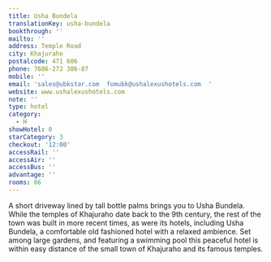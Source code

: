 ```yaml
---
title: Usha Bundela
translationKey: usha-bundela
bookthrough: ''
mailto: ''
address: Temple Road
city: Khajuraho
postalcode: 471 606
phone: 7686-272 386-87
mobile: ''
email: 'sales@ubkstar.com  fomubk@ushalexushotels.com  '
website: www.ushalexushotels.com
note: ''
type: hotel
category:
  - H
showHotel: 0
starCategory: 3
checkout: '12:00'
accessRail: ''
accessAir: ''
accessBus: ''
advantage: ''
rooms: 66
---
```

A short driveway lined by tall bottle palms brings you to Usha Bundela. While the temples of Khajuraho date back to the 9th century, the rest of the town was built in more recent times, as were its hotels, including Usha Bundela, a comfortable old fashioned hotel with a relaxed ambience. Set among large gardens, and featuring a swimming pool this peaceful hotel is within easy distance of the small town of Khajuraho and its famous temples.